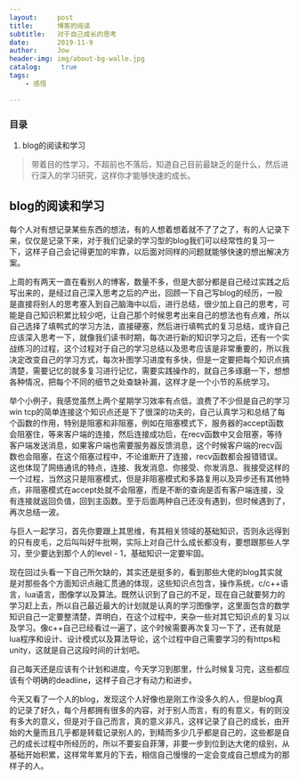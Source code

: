 ```yaml
---
layout:     post
title:      博客的阅读
subtitle:   对于自己成长的思考
date:       2019-11-9
author:     Jow
header-img: img/about-bg-walle.jpg
catalog: 	 true 
tags:
    - 感悟

---
```


### 目录
1. blog的阅读和学习


> 带着目的性学习，不超前也不落后，知道自己目前最缺乏的是什么，然后进行深入的学习研究，这样你才能够快速的成长。


## blog的阅读和学习

每个人对有想记录某些东西的想法，有的人想着想着就不了了之了，有的人记录下来，仅仅是记录下来，对于我们记录的学习型的blog我们可以经常性的复习一下，这样子自己会记得更加的牢靠，以后面对同样的问题就能够快速的想出解决方案。

上周的有两天一直在看别人的博客，数量不多，但是大部分都是自己经过实践之后写出来的，是经过自己深入思考之后的产出，回顾一下自己写blog的经历，一般是直接将别人的思考塞入到自己脑海中以后，进行总结，很少加上自己的思考，可能是自己知识积累比较少吧，让自己那个时候思考出来自己的想法也有点难，所以自己选择了填鸭式的学习方法，直接硬塞，然后进行填鸭式的复习总结，或许自己应该深入思考一下，就像我们读书时期，每次进行新的知识学习之后，还有一个实战练习的过程，这个过程对于自己的学习总结以及思考应该是非常重要的，所以我决定改变自己的学习方式，每次补图学习进度有多快，但是一定要把每个知识点搞清楚，需要记忆的就多复习进行记忆，需要实践操作的，就自己多琢磨一下，想想各种情况，把每个不同的细节之处查缺补漏，这样才是一个小节的系统学习。

举个小例子，我感觉虽然上两个星期学习效率有点低，浪费了不少但是自己的学习win tcp的简单连接这个知识点还是下了很深的功夫的，自己认真学习和总结了每个函数的作用，特别是阻塞和非阻塞，例如在阻塞模式下，服务器的accept函数会阻塞住，等来客户端的连接，然后连接成功后，在recv函数中又会阻塞，等待客户端发送消息，如果客户端也需要服务器反馈消息，这个时候客户端的recv函数也会阻塞，在这个阻塞过程中，不论谁断开了连接，recv函数都会报错错误。这也体现了网络通讯的特点，连接、我发消息、你接受、你发消息、我接受这样的一个过程，当然这只是阻塞模式，但是非阻塞模式和多路复用以及异步还有其他特点，非阻塞模式在accept处就不会阻塞，而是不断的查询是否有客户端连接，没有连接就返回负值，回到主函数。至于后面两种自己还没有遇到，但时候遇到了，再次总结一波。

与巨人一起学习，首先你要跟上其思维，有其相关领域的基础知识，否则永远得到的只有皮毛，之后叫叫好牛批啊，实际上对自己什么成长都没有，要想跟那些人学习，至少要达到那个人的level - 1，基础知识一定要牢固。

现在回过头看一下自己所欠缺的，其实还是挺多的，看到那些大佬的blog其实就是对那些各个方面知识点融汇贯通的体现，这些知识点包含，操作系统，c/c++语言，lua语言，图像学以及算法。既然认识到了自己的不足，现在自己就要努力的学习赶上去，所以自己最近最大的计划就是认真的学习图像学，这里面包含的数学知识自己一定要整清楚，弄明白，在这个过程中，夹杂一些对其它知识点的复习以及学习。像c++自己已经看过一遍了，这个时候需要再次复习一下了，还有就是lua程序和设计、设计模式以及算法导论，这个过程中自己需要学习的有https和unity，这就是自己这段时间的计划吧。

自己每天还是应该有个计划和进度，今天学习到那里，什么时候复习完，这些都应该有个明确的deadline，这样子自己才有动力和进步。

今天又看了一个人的blog，发现这个人好像也是刚工作没多久的人，但是blog真的记录了好久，每个月都拥有很多的内容，对于别人而言，有的有意义，有的则没有多大的意义，但是对于自己而言，真的意义非凡，这样记录了自己的成长，由开始的大量而且几乎都是转载记录别人的，到精而多少几乎都是自己的，这些都是自己的成长过程中所经历的，所以不要妄自菲薄，非要一步到位到达大佬的级别，从基础开始积累，这样常年累月的下去，相信自己慢慢的一定会变成自己想成为的那样子的人。


